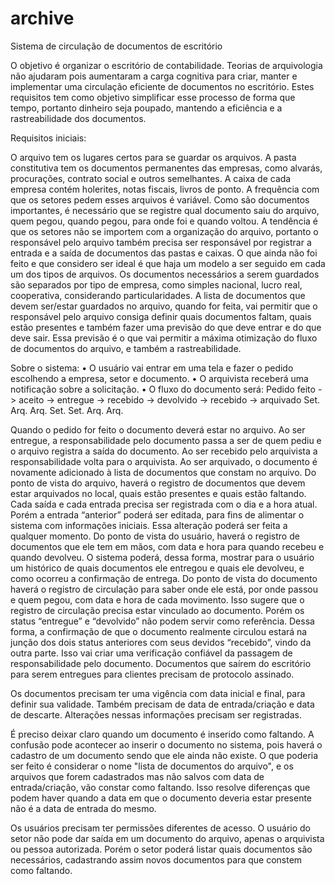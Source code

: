 # archive
Sistema de circulação de documentos de escritório

O objetivo é organizar o escritório de contabilidade. Teorias de arquivologia não ajudaram pois aumentaram a carga cognitiva para criar, manter e implementar uma circulação eficiente de documentos no escritório. Estes requisitos tem como objetivo simplificar esse processo de forma que tempo, portanto dinheiro seja poupado, mantendo a eficiência e a rastreabilidade dos documentos.


Requisitos iniciais:

O arquivo tem os lugares certos para se guardar os arquivos. 
A pasta constitutiva tem os documentos permanentes das empresas, como alvarás, procurações, contrato social e outros semelhantes.
A caixa de cada empresa contém holerites, notas fiscais, livros de ponto.
A frequência com que os setores pedem esses arquivos é variável. Como são documentos importantes, é necessário que se registre qual documento saiu do arquivo, quem pegou, quando pegou, para onde foi e quando voltou. A tendência é que os setores não se importem com a organização do arquivo, portanto o responsável pelo arquivo também precisa ser responsável por registrar a entrada e a saída de documentos das pastas e caixas. 
O que ainda não foi feito e que considero ser ideal é que haja um modelo a ser seguido em cada um dos tipos de arquivos. Os documentos necessários a serem guardados são separados por tipo de empresa, como simples nacional, lucro real, cooperativa, considerando particularidades. A lista de documentos que devem ser/estar guardados no arquivo, quando for feita, vai permitir que o responsável pelo arquivo consiga definir quais documentos faltam, quais estão presentes e também fazer uma previsão do que deve entrar e do que deve sair. Essa previsão é o que vai permitir a máxima otimização do fluxo de documentos do arquivo, e também a rastreabilidade.

Sobre o sistema: 
•	O usuário vai entrar em uma tela e fazer o pedido escolhendo a empresa, setor e documento. 
•	O arquivista receberá uma notificação sobre a solicitação.
•	O fluxo do documento será: 
	Pedido feito -> aceito -> entregue -> recebido -> devolvido -> recebido -> arquivado
     Set.		        Arq.	      Arq.		  Set.	      Set.		    Arq.	        Arq.

Quando o pedido for feito o documento deverá estar no arquivo. Ao ser entregue, a responsabilidade pelo documento passa a ser de quem pediu e o arquivo registra a saída do documento. Ao ser recebido pelo arquivista a responsabilidade volta para o arquivista. Ao ser arquivado, o documento é novamente adicionado à lista de documentos que constam no arquivo.
Do ponto de vista do arquivo, haverá o registro de documentos que devem estar arquivados no local, quais estão presentes e quais estão faltando. Cada saída e cada entrada precisa ser registrada com o dia e a hora atual. Porém a entrada “anterior” poderá ser editada, para fins de alimentar o sistema com informações iniciais. Essa alteração poderá ser feita a qualquer momento.
Do ponto de vista do usuário, haverá o registro de documentos que ele tem em mãos, com data e hora para quando recebeu e quando devolveu. O sistema poderá, dessa forma, mostrar para o usuário um histórico de quais documentos ele entregou e quais ele devolveu, e como ocorreu a confirmação de entrega.
Do ponto de vista do documento haverá o registro de circulação para saber onde ele está, por onde passou e quem pegou, com data e hora de cada movimento. Isso sugere que o registro de circulação precisa estar vinculado ao documento. Porém os status “entregue” e “devolvido” não podem servir como referência. Dessa forma, a confirmação de que o documento realmente circulou estará na junção dos dois status anteriores com seus devidos “recebido”, vindo da outra parte. Isso vai criar uma verificação confiável da passagem de responsabilidade pelo documento. Documentos que saírem do escritório para serem entregues para clientes precisam de protocolo assinado.

Os documentos precisam ter uma vigência com data inicial e final, para definir sua validade. Também precisam de data de entrada/criação e data de descarte. Alterações nessas informações precisam ser registradas.

É preciso deixar claro quando um documento é inserido como faltando. A confusão pode acontecer ao inserir o documento no sistema, pois haverá o cadastro de um documento sendo que ele ainda não existe. O que poderia ser feito é considerar o nome "lista de documentos do arquivo", e os arquivos que forem cadastrados mas não salvos com data de entrada/criação, vão constar como faltando. Isso resolve diferenças que podem haver quando a data em que o documento deveria estar presente não é a data de entrada do mesmo.

Os usuários precisam ter permissões diferentes de acesso. O usuário do setor não pode dar saída em um documento do arquivo, apenas o arquivista ou pessoa autorizada. Porém o setor poderá listar quais documentos são necessários, cadastrando assim novos documentos para que constem como faltando.
